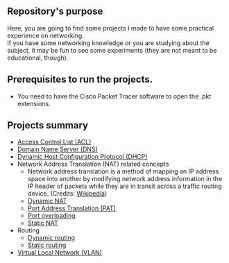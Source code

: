 ## Repository's purpose
Here, you are going to find some projects I made to have some practical experience on networking.<br>
If you have some networking knowledge or you are studying about the subject, it may be fun to see some experiments (they are not meant to be educational, though).

## Prerequisites to run the projects.
- You need to have the Cisco Packet Tracer software to open the .pkt extensions.

## Projects summary
- [Access Control List (ACL)](./acls)
- [Domain Name Server (DNS)](./dns-servers)
- [Dynamic Host Configuration Protocol (DHCP)](./dhcp)
- Network Address Translation (NAT) related concepts
  - Network address translation is a method of mapping an IP address space into another by modifying network address information in the IP header of packets while they are in transit across a traffic routing device. (Credits: [Wikipedia](https://en.wikipedia.org/wiki/Network_address_translation))
  - [Dynamic NAT](./dynamic-nat)
  - [Port Address Translation (PAT)](./pat)
  - [Port overloading](./port-overloading)
  - [Static NAT](./static-nat)
- Routing
  - [Dynamic routing](./dynamic-routing)
  - [Static routing](./static-routing)
- [Virtual Local Network (VLAN)](./vlans)
